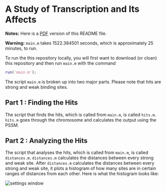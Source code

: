 # A Study of Transcription and Its Affects

**Notes:** Here is a [PDF](https://github.com/JohnLetey/A-Study-of-Transcription-and-Its-Affects/raw/master/README.pdf) version of this README file.

**Warning:** `main.m` takes 1522.384501 seconds, which is approximately 25 minutes, to run.

To run the this repository locally, you will first want to download (or cloan) this repository and then run `main.m` with the command

```matlab
run('main.m');
```

The script `main.m` is broken up into two major parts. Please note that hits are strong and weak binding sites.

## Part 1 : Finding the Hits
The script that finds the hits, which is called from `main.m`, is called `hits.m`. `hits.m` goes through the chromosome and calculates the output using the PSSM.

## Part 2 : Analyzing the Hits
The script that analyses the hits, which is called from `main.m`, is called `distances.m`. `distances.m` calculates the distances between every strong and weak site. After `distances.m` calculates the distances between every strong and weak site, it plots a histogram of how many sites are in certain ranges of distances from each other. Here is what the histogram looks like:

![settings window](https://github.com/JohnLetey/A-Study-of-Transcription-and-Its-Affects/blob/master/histogram.png?raw=true)